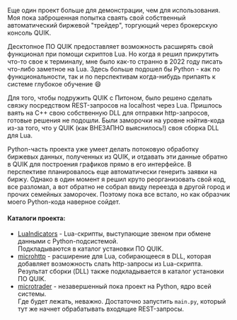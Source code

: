Еще один проект больше для демонстрации, чем для использования. Моя пока заброшенная попытка сваять свой собственный автоматический биржевой "трейдер", торгующий через брокерскую консоль QUIK.

Десктопное ПО QUIK предоставляет возможность расширять свой функционал при помощи скриптов Lua. Но когда я решил прикрутить что-то свое к терминалу, мне было как-то странно в 2022 году писать что-либо заметное на Lua. Здесь больше подошел бы Python - как по функциональности, так и по перспективам когда-нибудь припаять к системе глубокое обучение :smile:

Для того, чтобы подружить QUIK с Питоном, было решено сделать связку посредством REST-запросов на localhost через Lua. Пришлось ваять на C++ свою собственную DLL для отправки http-запросов, готовые решения не подошли. Были заморочки на уровне нэйтив-кода из-за того, что у QUIK (как ВНЕЗАПНО выяснилось!) своя сборка DLL для Lua.

Python-часть проекта уже умеет делать потоковую обработку биржевых данных, полученных из QUIK, и отдавать эти данные обратно в QUIK для построения графиков прямо в его интерфейсе. В перспективе планировалось еще автоматически генерить заявки на биржу. Однако в один момент я решил круто реорганизовать свой код, все разломал, а вот обратно не собрал ввиду переезда в другой город и прочих семейных заморочек. Поэтому пока все встало, но как образчик моего Python-кода наверное сойдет.

#### Каталоги проекта:  
- [LuaIndicators](/LuaIndicators) - Lua-скрипты, выступающие звеном при обмене данными с Python-подсистемой.  
Подкладываются в каталог установки ПО QUIK.  
- [microhttp](/microhttp) - расширение для Lua, собирающееся в DLL, которая добавляет возможность слать http-запросы из Lua-скрипта.  
Результат сборки (DLL) также подкладывается в каталог установки ПО QUIK.  
- [microtrader](/microtrader) - незавершенный пока проект на Python, ядро всей системы.  
Где будет лежать, неважно. Достаточно запустить `main.py`, который тут же начнет обрабатывать входящие REST-запросы.
